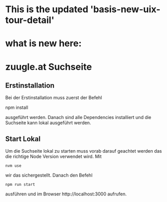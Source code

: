 # This is the updated 'basis-new-uix-tour-detail'
# what is new here:
 

# zuugle.at Suchseite
## Erstinstallation
Bei der Erstinstallation muss zuerst der Befehl 

npm install
    
ausgeführt werden. Danach sind alle Dependencies installiert und die Suchseite kann lokal ausgeführt werden. 

## Start Lokal

Um die Suchseite lokal zu starten muss vorab darauf geachtet werden das die richtige Node Version verwendet wird. Mit

    nvm use
    
wir das sichergestellt. Danach den Befehl 

    npm run start
    
ausführen und im Browser http://localhost:3000 aufrufen.
